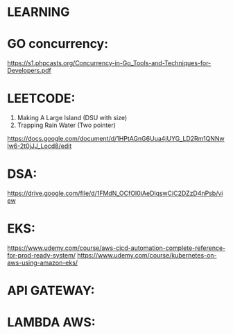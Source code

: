 # LEARNING

# GO concurrency:
https://s1.phpcasts.org/Concurrency-in-Go_Tools-and-Techniques-for-Developers.pdf

# LEETCODE:
1. Making A Large Island (DSU with size)
2. Trapping Rain Water (Two pointer)


https://docs.google.com/document/d/1HPtAGnG6Uua4jUYG_LD2Rm1QNNwlw6-2t0jJJ_Locd8/edit

# DSA:
https://drive.google.com/file/d/1FMdN_OCfOI0iAeDlqswCiC2DZzD4nPsb/view

# EKS:
https://www.udemy.com/course/aws-cicd-automation-complete-reference-for-prod-ready-system/
https://www.udemy.com/course/kubernetes-on-aws-using-amazon-eks/

# API GATEWAY:

# LAMBDA AWS:
